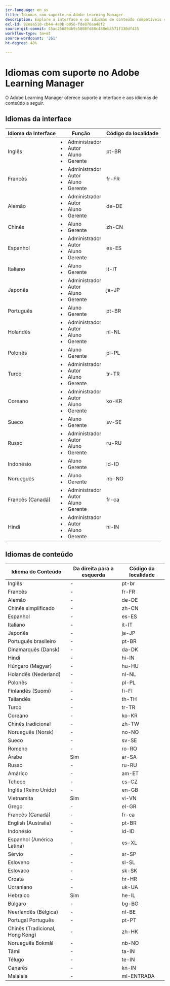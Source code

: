 ```yaml
---
jcr-language: en_us
title: Idiomas com suporte no Adobe Learning Manager
description: Explore a interface e os idiomas de conteúdo compatíveis com o Adobe Learning Manager (ALM)
exl-id: 92eaa510-cb44-4e9b-b956-fde876aa48f2
source-git-commit: 45ac256894b9c5808fd80c488eb8571f330df435
workflow-type: tm+mt
source-wordcount: '261'
ht-degree: 48%

---
```


# Idiomas com suporte no Adobe Learning Manager

O Adobe Learning Manager oferece suporte à interface e aos idiomas de conteúdo a seguir.

## Idiomas da interface

| Idioma da Interface | Função | Código da localidade |
|---|---|---|
| Inglês | <li>Administrador</li><li>Autor</li><li>Aluno</li><li>Gerente</li> | pt-BR |
| Francês | <li>Administrador</li><li>Autor</li><li>Aluno</li><li>Gerente</li> | fr-FR |
| Alemão | <li>Administrador</li><li>Autor</li><li>Aluno</li><li>Gerente</li> | de-DE |
| Chinês | <li>Aluno</li><li>Gerente</li> | zh-CN |
| Espanhol | <li>Administrador</li><li>Autor</li><li>Aluno</li><li>Gerente</li> | es-ES |
| Italiano | <li>Aluno</li><li>Gerente</li> | it-IT |
| Japonês | <li>Administrador</li><li>Autor</li><li>Aluno</li><li>Gerente</li> | ja-JP |
| Português | <li>Aluno</li><li>Gerente</li> | pt-BR |
| Holandês | <li>Administrador</li><li>Autor</li><li>Aluno</li><li>Gerente</li> | nl-NL |
| Polonês | <li>Aluno</li><li>Gerente</li> | pl-PL |
| Turco | <li>Administrador</li><li>Autor</li><li>Aluno</li><li>Gerente</li> | tr-TR |
| Coreano | <li>Administrador</li><li>Autor</li><li>Aluno</li><li>Gerente</li> | ko-KR |
| Sueco | <li>Aluno</li><li>Gerente</li> | sv-SE |
| Russo | <li>Administrador</li><li>Autor</li><li>Aluno</li><li>Gerente</li> | ru-RU |
| Indonésio | <li>Aluno</li><li>Gerente</li> | id-ID |
| Norueguês | <li>Aluno</li><li>Gerente</li> | nb-NO |
| Francês (Canadá) | <li>Administrador</li><li>Autor</li><li>Aluno</li><li>Gerente</li> | fr-ca |
| Hindi | <li>Administrador</li><li>Autor</li><li>Aluno</li><li>Gerente</li> | hi-IN |

## Idiomas de conteúdo

| Idioma do Conteúdo | Da direita para a esquerda | Código da localidade |
|---|---|---|
| Inglês | - | pt-br |
| Francês | - | fr-FR |
| Alemão | - | de-DE |
| Chinês simplificado | - | zh-CN |
| Espanhol | - | es-ES |
| Italiano | - | it-IT |
| Japonês | - | ja-JP |
| Português brasileiro | - | pt-BR |
| Dinamarquês (Dansk) | - | da-DK |
| Hindi | - | hi-IN |
| Húngaro (Magyar) | - | hu-HU |
| Holandês (Nederland) | - | nl-NL |
| Polonês | - | pl-PL |
| Finlandês (Suomi) | - | fi-FI |
| Tailandês | - | th-TH |
| Turco | - | tr-TR |
| Coreano | - | ko-KR |
| Chinês tradicional | - | zh-TW |
| Norueguês (Norsk) | - | no-NO |
| Sueco | - | sv-SE |
| Romeno | - | ro-RO |
| Árabe | Sim | ar-SA |
| Russo | - | ru-RU |
| Amárico | - | am-ET |
| Tcheco | - | cs-CZ |
| Inglês (Reino Unido) | - | en-GB |
| Vietnamita | Sim | vi-VN |
| Grego | - | el-GR |
| Francês (Canadá) | - | fr-ca |
| English (Australia) | - | pt-BR |
| Indonésio | - | id-ID |
| Espanhol (América Latina) | - | es-XL |
| Sérvio | - | sr-SP |
| Esloveno | - | sl-SL |
| Eslovaco | - | sk-SK |
| Croata | - | hr-HR |
| Ucraniano | - | uk-UA |
| Hebraico | Sim | he-IL |
| Búlgaro | - | bg-BG |
| Neerlandês (Bélgica) | - | nl-BE |
| Portugal Português | - | pt-PT |
| Chinês (Tradicional, Hong Kong) | - | zh-HK |
| Norueguês Bokmål | - | nb-NO |
| Tâmil | - | ta-IN |
| Télugo | - | te-IN |
| Canarês | - | kn-IN |
| Malaiala | - | ml-ENTRADA |

